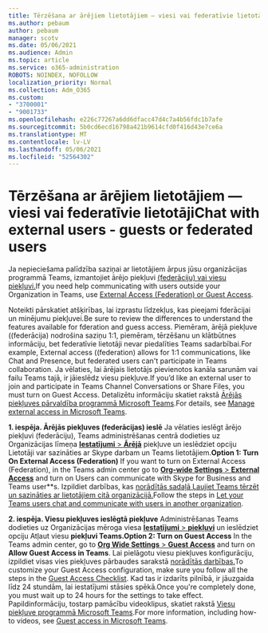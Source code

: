 ```yaml
---
title: Tērzēšana ar ārējiem lietotājiem — viesi vai federatīvie lietotāji
ms.author: pebaum
author: pebaum
manager: scotv
ms.date: 05/06/2021
ms.audience: Admin
ms.topic: article
ms.service: o365-administration
ROBOTS: NOINDEX, NOFOLLOW
localization_priority: Normal
ms.collection: Adm_O365
ms.custom:
- "3700001"
- "9001733"
ms.openlocfilehash: e226c77267a6dd6dfacc47d4c7a4b56fdc1b7afe
ms.sourcegitcommit: 5b0cd6ecd16798a421b9614cfd0f416d43e7ce6a
ms.translationtype: MT
ms.contentlocale: lv-LV
ms.lasthandoff: 05/06/2021
ms.locfileid: "52564302"
---
```

# <a name="chat-with-external-users---guests-or-federated-users"></a><span data-ttu-id="971be-102">Tērzēšana ar ārējiem lietotājiem — viesi vai federatīvie lietotāji</span><span class="sxs-lookup"><span data-stu-id="971be-102">Chat with external users - guests or federated users</span></span>

<span data-ttu-id="971be-103">Ja nepieciešama palīdzība saziņai ar lietotājiem ārpus jūsu organizācijas programmā Teams, izmantojiet ārējo piekļuvi [(federāciju) vai viesu piekļuvi.](https://docs.microsoft.com/microsoftteams/manage-external-access#external-access-vs-guest-access)</span><span class="sxs-lookup"><span data-stu-id="971be-103">If you need help communicating with users outside your Organization in Teams, use [External Access (Federation) or Guest Access](https://docs.microsoft.com/microsoftteams/manage-external-access#external-access-vs-guest-access).</span></span>

<span data-ttu-id="971be-104">Noteikti pārskatiet atšķirības, lai izprastu līdzekļus, kas pieejami fderācijai un minējumu piekļuvei.</span><span class="sxs-lookup"><span data-stu-id="971be-104">Be sure to review the differences to understand the features available for fderation and guess access.</span></span> <span data-ttu-id="971be-105">Piemēram, ārējā piekļuve ((federācija) nodrošina saziņu 1:1, piemēram, tērzēšanu un klātbūtnes informāciju, bet federatīvie lietotāji nevar piedalīties Teams sadarbībai.</span><span class="sxs-lookup"><span data-stu-id="971be-105">For example, External access ((federation) allows for 1:1 communications, like Chat and Presence, but federated users can't participate in Teams collaboration.</span></span> <span data-ttu-id="971be-106">Ja vēlaties, lai ārējais lietotājs pievienotos kanāla sarunām vai failu Teams tajā, ir jāieslēdz viesu piekļuve.</span><span class="sxs-lookup"><span data-stu-id="971be-106">If you’d like an external user to join and participate in Teams Channel Conversations or Share Files, you must turn on Guest Access.</span></span> <span data-ttu-id="971be-107">Detalizētu informāciju skatiet rakstā [Ārējās piekļuves pārvaldība programmā Microsoft Teams](https://docs.microsoft.com/microsoftteams/manage-external-access#external-access-vs-guest-access).</span><span class="sxs-lookup"><span data-stu-id="971be-107">For details, see [Manage external access in Microsoft Teams](https://docs.microsoft.com/microsoftteams/manage-external-access#external-access-vs-guest-access).</span></span>

<span data-ttu-id="971be-108">**1. iespēja. Ārējās piekļuves (federācijas) ieslē** Ja vēlaties ieslēgt ārējo piekļuvi (federāciju), Teams administrēšanas centrā dodieties uz Organizācijas līmeņa [ **Iestatījumi**  >  **Ārējā**](https://admin.teams.microsoft.com/company-wide-settings/external-communications) piekļuve un ieslēdziet opciju Lietotāji var sazināties ar Skype darbam un Teams lietotājiem.</span><span class="sxs-lookup"><span data-stu-id="971be-108">**Option 1: Turn On External Access (Federation)** If you want to turn on External Access (Federation), in the Teams admin center go to [**Org-wide Settings** > **External Access**](https://admin.teams.microsoft.com/company-wide-settings/external-communications) and turn on Users can communicate with Skype for Business and Teams user\*\*s.</span></span> <span data-ttu-id="971be-109">Izpildiet darbības, kas [norādītās sadaļā Ļaujiet Teams tērzēt un sazināties ar lietotājiem citā organizācijā.](https://docs.microsoft.com/microsoftteams/manage-external-access#let-your-teams-users-chat-and-communicate-with-users-in-another-organization)</span><span class="sxs-lookup"><span data-stu-id="971be-109">Follow the steps in [Let your Teams users chat and communicate with users in another organization](https://docs.microsoft.com/microsoftteams/manage-external-access#let-your-teams-users-chat-and-communicate-with-users-in-another-organization).</span></span>

<span data-ttu-id="971be-110">**2. iespēja. Viesu piekļuves ieslēgtā piekļuve** Administrēšanas Teams dodieties uz Organizācijas mēroga viesa [ **Iestatījumi**  >  **piekļuvi**](https://admin.teams.microsoft.com/company-wide-settings/guest-configuration) un ieslēdziet opciju Atļaut viesu **piekļuvi Teams.**</span><span class="sxs-lookup"><span data-stu-id="971be-110">**Option 2: Turn on Guest Access** In the Teams admin center, go to [**Org Wide Settings** > **Guest Access**](https://admin.teams.microsoft.com/company-wide-settings/guest-configuration) and turn on **Allow Guest Access in Teams**.</span></span> <span data-ttu-id="971be-111">Lai pielāgotu viesu piekļuves konfigurāciju, izpildiet visas vies piekļuves pārbaudes sarakstā [norādītās darbības.](https://docs.microsoft.com/microsoftteams/guest-access-checklist)</span><span class="sxs-lookup"><span data-stu-id="971be-111">To customize your Guest Access configuration, make sure you follow all the steps in the [Guest Access Checklist](https://docs.microsoft.com/microsoftteams/guest-access-checklist).</span></span> <span data-ttu-id="971be-112">Kad tas ir izdarīts pilnībā, ir jāuzgaida līdz 24 stundām, lai iestatījumi stāsies spēkā.</span><span class="sxs-lookup"><span data-stu-id="971be-112">Once you're completely done, you must wait up to 24 hours for the settings to take effect.</span></span> <span data-ttu-id="971be-113">Papildinformāciju, tostarp pamācību videoklipus, skatiet rakstā [Viesu piekļuve programmā Microsoft Teams](https://docs.microsoft.com/microsoftteams/guest-access).</span><span class="sxs-lookup"><span data-stu-id="971be-113">For more information, including how-to videos, see [Guest access in Microsoft Teams](https://docs.microsoft.com/microsoftteams/guest-access).</span></span>